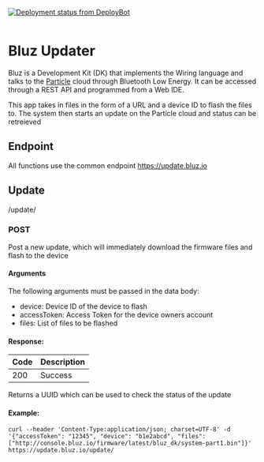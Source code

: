 [![Deployment status from DeployBot](https://bluz.deploybot.com/badge/66802254036135/98581.svg)](http://deploybot.com)

<p align="center" >
<img src="http://bluz.io/static/img/logo.png" alt="" title="">
</p>

Bluz Updater
==========
Bluz is a Development Kit (DK) that implements the Wiring language and talks to the [Particle](https://www.particle.io/) cloud through Bluetooth Low Energy. It can be accessed through a REST API and programmed from a Web IDE.

This app takes in files in the form of a URL and a device ID to flash the files to. The system then starts an update on the Particle cloud and status can be retreieved

## Endpoint
All functions use the common endpoint https://update.bluz.io

## Update
/update/

### POST
Post a new update, which will immediately download the firmware files and flash to the device

#### Arguments

The following arguments must be passed in the data body:
- device: Device ID of the device to flash
- accessToken: Access Token for the device owners account
- files: List of files to be flashed

#### Response:
Code | Description 
--- | --- 
200| Success 

Returns a UUID which can be used to check the status of the update

#### Example:
```
curl --header 'Content-Type:application/json; charset=UTF-8' -d '{"accessToken": "12345", "device": "b1e2abcd", "files": ["http://console.bluz.io/firmware/latest/bluz_dk/system-part1.bin"]}' https://update.bluz.io/update/
```
